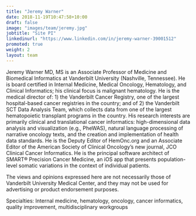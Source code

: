 ```yaml
---
title: "Jeremy Warner"
date: 2018-11-19T10:47:58+10:00
draft: false
image: "images/team/jeremy.jpg"
jobtitle: "Site PI"
linkedinurl: "https://www.linkedin.com/in/jeremy-warner-39001512"
promoted: true
weight: 2
layout: team
---
```


Jeremy Warner MD, MS is an Associate Professor of Medicine and Biomedical Informatics at Vanderbilt University (Nashville, Tennessee). He is board certified in Internal Medicine, Medical Oncology, Hematology, and Clinical Informatics; his clinical focus is malignant hematology. He is the medical director of: 1) the Vanderbilt Cancer Registry, one of the largest hospital-based cancer registries in the country; and of 2) the Vanderbilt SCT Data Analysis Team, which collects data from one of the largest hematopoietic transplant programs in the country. His research interests are primarily clinical and translational cancer informatics: high-dimensional data analysis and visualization (e.g., PheWAS), natural language processing of narrative oncology texts, and the creation and implementation of health data standards. He is the Deputy Editor of HemOnc.org and an Associate Editor of the American Society of Clinical Oncology’s new journal, JCO Clinical Cancer Informatics. He is the principal software architect of SMART® Precision Cancer Medicine, an iOS app that presents population-level somatic variations in the context of individual patients.

The views and opinions expressed here are not necessarily those of Vanderbilt University Medical Center, and they may not be used for advertising or product endorsement purposes.

Specialties: Internal medicine, hematology, oncology, cancer informatics, quality improvement, multidisciplinary workgroups